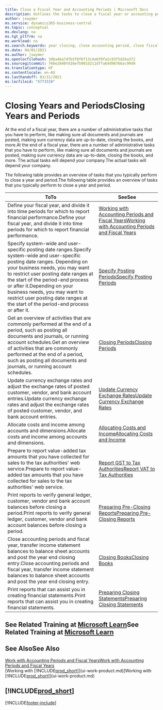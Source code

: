 ```yaml
---
title: Close a Fiscal Year and Accounting Periods | Microsoft Docs
description: Outlines the tasks to close a fiscal year or accounting period, for example, making sure documents and journals are posted and verifying bank balances.
author: jswymer
ms.service: dynamics365-business-central
ms.topic: conceptual
ms.devlang: na
ms.tgt_pltfrm: na
ms.workload: na
ms.search.keywords: year closing, close accounting period, close fiscal year, bank account detailed trial balance
ms.date: 04/01/2021
ms.author: jswymer
ms.openlocfilehash: 3dba46a74fb5f0f6f13c4a6f0fa2c93f5d2ba372
ms.sourcegitcommit: 766e2840fd16efb901d211d7fa64d96766ac99d9
ms.translationtype: HT
ms.contentlocale: en-AU
ms.lasthandoff: 03/31/2021
ms.locfileid: "5773319"
---
```

# <a name="closing-years-and-periods"></a><span data-ttu-id="5e542-103">Closing Years and Periods</span><span class="sxs-lookup"><span data-stu-id="5e542-103">Closing Years and Periods</span></span>

<span data-ttu-id="5e542-104">At the end of a fiscal year, there are a number of administrative tasks that you have to perform, like making sure all documents and journals are posted, making sure currency data are up-to-date, closing the books, and more.</span><span class="sxs-lookup"><span data-stu-id="5e542-104">At the end of a fiscal year, there are a number of administrative tasks that you have to perform, like making sure all documents and journals are posted, making sure currency data are up-to-date, closing the books, and more.</span></span> <span data-ttu-id="5e542-105">The actual tasks will depend your company.</span><span class="sxs-lookup"><span data-stu-id="5e542-105">The actual tasks will depend your company.</span></span>

<span data-ttu-id="5e542-106">The following table provides an overview of tasks that you typically perform to close a year and period.</span><span class="sxs-lookup"><span data-stu-id="5e542-106">The following table provides an overview of tasks that you typically perform to close a year and period.</span></span>

| <span data-ttu-id="5e542-107">To</span><span class="sxs-lookup"><span data-stu-id="5e542-107">To</span></span> | <span data-ttu-id="5e542-108">See</span><span class="sxs-lookup"><span data-stu-id="5e542-108">See</span></span> |
| --- | --- |
| <span data-ttu-id="5e542-109">Define your fiscal year, and divide it into time periods for which to report financial performance.</span><span class="sxs-lookup"><span data-stu-id="5e542-109">Define your fiscal year, and divide it into time periods for which to report financial performance.</span></span> | [<span data-ttu-id="5e542-110">Working with Accounting Periods and Fiscal Years</span><span class="sxs-lookup"><span data-stu-id="5e542-110">Working with Accounting Periods and Fiscal Years</span></span>](finance-accounting-periods-and-fiscal-years.md)|
| <span data-ttu-id="5e542-111">Specify system-wide and user-specific posting date ranges.</span><span class="sxs-lookup"><span data-stu-id="5e542-111">Specify system-wide and user-specific posting date ranges.</span></span> <span data-ttu-id="5e542-112">Depending on your business needs, you may want to restrict user posting date ranges at the start of the period-end process or after it.</span><span class="sxs-lookup"><span data-stu-id="5e542-112">Depending on your business needs, you may want to restrict user posting date ranges at the start of the period-end process or after it.</span></span> |[<span data-ttu-id="5e542-113">Specify Posting Periods</span><span class="sxs-lookup"><span data-stu-id="5e542-113">Specify Posting Periods</span></span>](finance-how-specify-posting-periods.md) |
| <span data-ttu-id="5e542-114">Get an overview of activities that are commonly performed at the end of a period, such as posting all documents and journals, or running account schedules.</span><span class="sxs-lookup"><span data-stu-id="5e542-114">Get an overview of activities that are commonly performed at the end of a period, such as posting all documents and journals, or running account schedules.</span></span> |[<span data-ttu-id="5e542-115">Closing Periods</span><span class="sxs-lookup"><span data-stu-id="5e542-115">Closing Periods</span></span>](year-how-complete-period-end-processes.md) |
| <span data-ttu-id="5e542-116">Update currency exchange rates and adjust the exchange rates of posted customer, vendor, and bank account entries.</span><span class="sxs-lookup"><span data-stu-id="5e542-116">Update currency exchange rates and adjust the exchange rates of posted customer, vendor, and bank account entries.</span></span> |[<span data-ttu-id="5e542-117">Update Currency Exchange Rates</span><span class="sxs-lookup"><span data-stu-id="5e542-117">Update Currency Exchange Rates</span></span>](finance-how-update-currencies.md) |
| <span data-ttu-id="5e542-118">Allocate costs and income among accounts and dimensions.</span><span class="sxs-lookup"><span data-stu-id="5e542-118">Allocate costs and income among accounts and dimensions.</span></span> |[<span data-ttu-id="5e542-119">Allocating Costs and Income</span><span class="sxs-lookup"><span data-stu-id="5e542-119">Allocating Costs and Income</span></span>](year-allocate-costs-income.md) |
| <span data-ttu-id="5e542-120">Prepare to report value-added tax amounts that you have collected for sales to the tax authorities' web service.</span><span class="sxs-lookup"><span data-stu-id="5e542-120">Prepare to report value-added tax amounts that you have collected for sales to the tax authorities' web service.</span></span> |[<span data-ttu-id="5e542-121">Report GST to Tax Authorities</span><span class="sxs-lookup"><span data-stu-id="5e542-121">Report VAT to Tax Authorities</span></span>](finance-how-report-vat.md)|
| <span data-ttu-id="5e542-122">Print reports to verify general ledger, customer, vendor and bank account balances before closing a period.</span><span class="sxs-lookup"><span data-stu-id="5e542-122">Print reports to verify general ledger, customer, vendor and bank account balances before closing a period.</span></span> |[<span data-ttu-id="5e542-123">Preparing Pre-Closing Reports</span><span class="sxs-lookup"><span data-stu-id="5e542-123">Preparing Pre-Closing Reports</span></span>](year-prepare-preclose-reports.md) |
| <span data-ttu-id="5e542-124">Close accounting periods and fiscal year, transfer income statement balances to balance sheet accounts and post the year end closing entry.</span><span class="sxs-lookup"><span data-stu-id="5e542-124">Close accounting periods and fiscal year, transfer income statement balances to balance sheet accounts and post the year end closing entry.</span></span> |[<span data-ttu-id="5e542-125">Closing Books</span><span class="sxs-lookup"><span data-stu-id="5e542-125">Closing Books</span></span>](year-close-books.md) |
| <span data-ttu-id="5e542-126">Print reports that can assist you in creating financial statements.</span><span class="sxs-lookup"><span data-stu-id="5e542-126">Print reports that can assist you in creating financial statements.</span></span> |[<span data-ttu-id="5e542-127">Preparing Closing Statements</span><span class="sxs-lookup"><span data-stu-id="5e542-127">Preparing Closing Statements</span></span>](year-prepare-close-statement.md) |

## <a name="see-related-training-at-microsoft-learn"></a><span data-ttu-id="5e542-128">See Related Training at [Microsoft Learn](/learn/modules/close-fiscal-year-dynamics-365-business-central/index)</span><span class="sxs-lookup"><span data-stu-id="5e542-128">See Related Training at [Microsoft Learn](/learn/modules/close-fiscal-year-dynamics-365-business-central/index)</span></span>

## <a name="see-also"></a><span data-ttu-id="5e542-129">See Also</span><span class="sxs-lookup"><span data-stu-id="5e542-129">See Also</span></span>

[<span data-ttu-id="5e542-130">Work with Accounting Periods and Fiscal Years</span><span class="sxs-lookup"><span data-stu-id="5e542-130">Work with Accounting Periods and Fiscal Years</span></span>](finance-accounting-periods-and-fiscal-years.md)  
<span data-ttu-id="5e542-131">[Working with [!INCLUDE[prod_short](includes/prod_short.md)]](ui-work-product.md)</span><span class="sxs-lookup"><span data-stu-id="5e542-131">[Working with [!INCLUDE[prod_short](includes/prod_short.md)]](ui-work-product.md)</span></span>

## [!INCLUDE[prod_short](includes/free_trial_md.md)]  


[!INCLUDE[footer-include](includes/footer-banner.md)]